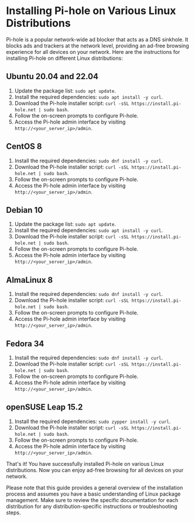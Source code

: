 # Installing Pi-hole on Various Linux Distributions

Pi-hole is a popular network-wide ad blocker that acts as a DNS sinkhole. It blocks ads and trackers at the network level, providing an ad-free browsing experience for all devices on your network. Here are the instructions for installing Pi-hole on different Linux distributions:

## Ubuntu 20.04 and 22.04

1. Update the package list: `sudo apt update`.
2. Install the required dependencies: `sudo apt install -y curl`.
3. Download the Pi-hole installer script: `curl -sSL https://install.pi-hole.net | sudo bash`.
4. Follow the on-screen prompts to configure Pi-hole.
5. Access the Pi-hole admin interface by visiting `http://<your_server_ip>/admin`.

## CentOS 8

1. Install the required dependencies: `sudo dnf install -y curl`.
2. Download the Pi-hole installer script: `curl -sSL https://install.pi-hole.net | sudo bash`.
3. Follow the on-screen prompts to configure Pi-hole.
4. Access the Pi-hole admin interface by visiting `http://<your_server_ip>/admin`.

## Debian 10

1. Update the package list: `sudo apt update`.
2. Install the required dependencies: `sudo apt install -y curl`.
3. Download the Pi-hole installer script: `curl -sSL https://install.pi-hole.net | sudo bash`.
4. Follow the on-screen prompts to configure Pi-hole.
5. Access the Pi-hole admin interface by visiting `http://<your_server_ip>/admin`.

## AlmaLinux 8

1. Install the required dependencies: `sudo dnf install -y curl`.
2. Download the Pi-hole installer script: `curl -sSL https://install.pi-hole.net | sudo bash`.
3. Follow the on-screen prompts to configure Pi-hole.
4. Access the Pi-hole admin interface by visiting `http://<your_server_ip>/admin`.

## Fedora 34

1. Install the required dependencies: `sudo dnf install -y curl`.
2. Download the Pi-hole installer script: `curl -sSL https://install.pi-hole.net | sudo bash`.
3. Follow the on-screen prompts to configure Pi-hole.
4. Access the Pi-hole admin interface by visiting `http://<your_server_ip>/admin`.

## openSUSE Leap 15.2

1. Install the required dependencies: `sudo zypper install -y curl`.
2. Download the Pi-hole installer script: `curl -sSL https://install.pi-hole.net | sudo bash`.
3. Follow the on-screen prompts to configure Pi-hole.
4. Access the Pi-hole admin interface by visiting `http://<your_server_ip>/admin`.

That's it! You have successfully installed Pi-hole on various Linux distributions. Now you can enjoy ad-free browsing for all devices on your network.

Please note that this guide provides a general overview of the installation process and assumes you have a basic understanding of Linux package management. Make sure to review the specific documentation for each distribution for any distribution-specific instructions or troubleshooting steps.
